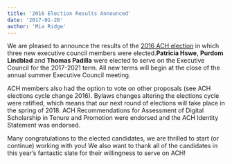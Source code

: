 ```yaml
---
title: '2016 Election Results Announced'
date: '2017-01-28'
author: 'Mia Ridge'
---
```

We are pleased to announce the results of the [2016 ACH election](/news/2016/12/ach-elections-2016/) in which three new executive council members were elected.**Patricia Hswe**, **Purdom Lindblad** and **Thomas Padilla** were elected to serve on the Executive Council for the 2017-2021 term. All new terms will begin at the close of the annual summer Executive Council meeting.

ACH members also had the option to vote on other proposals (see ACH elections cycle change 2016). Bylaws changes altering the elections cycle were ratified, which means that our next round of elections will take place in the spring of 2018. ACH Recommendations for Assessment of Digital Scholarship in Tenure and Promotion were endorsed and the ACH Identity Statement was endorsed.

Many congratulations to the elected candidates, we are thrilled to start (or continue) working with you! We also want to thank all of the candidates in this year’s fantastic slate for their willingness to serve on ACH!